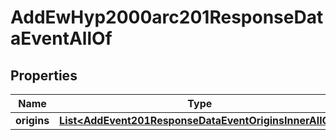 

# AddEwHyp2000arc201ResponseDataEventAllOf


## Properties

| Name | Type | Description | Notes |
|------------ | ------------- | ------------- | -------------|
|**origins** | [**List&lt;AddEvent201ResponseDataEventOriginsInnerAllOf&gt;**](AddEvent201ResponseDataEventOriginsInnerAllOf.md) |  |  [optional] |



